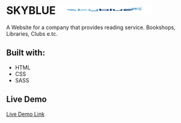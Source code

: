 # SKYBLUE <img src="./images/logo-1.png" width=250px height=25px>

A Website for a company that provides reading service. Bookshops, Libraries, Clubs e.tc.

## Built with:

- HTML
- CSS
- SASS

## Live Demo

[Live Demo Link](https://the-naughtynerd.github.io/SkyBlue-WebPage/)
